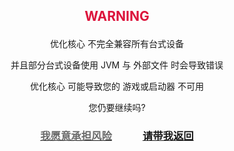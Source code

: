 ## <p align="center"><font color='DC143C'>WARNING</font></p>

<p align="center">优化核心 不完全兼容所有台式设备</p>
<p align="center">并且部分台式设备使用 JVM 与 外部文件 时会导致错误</p>
<p align="center">优化核心 可能导致您的 游戏或启动器 不可用</p>
<p align="center">您仍要继续吗?</p>

### <p align="center">[<font color='#696969'>我愿意承担风险</font>](launcher_02.md)　　　[请带我返回](device.md)</p>